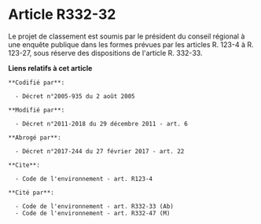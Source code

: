 # Article R332-32

Le projet de classement est soumis par le président du conseil régional à une enquête publique dans les formes prévues par
les articles R. 123-4 à R. 123-27, sous réserve des dispositions de l'article R. 332-33.

**Liens relatifs à cet article**

	**Codifié par**:

	  - Décret n°2005-935 du 2 août 2005

	**Modifié par**:

	  - Décret n°2011-2018 du 29 décembre 2011 - art. 6

	**Abrogé par**:

	  - Décret n°2017-244 du 27 février 2017 - art. 22

	**Cite**:

	  - Code de l'environnement - art. R123-4

	**Cité par**:

	  - Code de l'environnement - art. R332-33 (Ab)
	  - Code de l'environnement - art. R332-47 (M)
